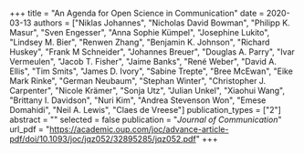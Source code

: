 +++
title = "An Agenda for Open Science in Communication"
date = 2020-03-13
authors = ["Niklas Johannes", "Nicholas David Bowman", "Philipp K. Masur", "Sven Engesser", "Anna Sophie Kümpel", "Josephine Lukito", "Lindsey M. Bier", "Renwen Zhang", "Benjamin K. Johnson", "Richard Huskey", "Frank M Schneider", "Johannes Breuer", "Douglas A. Parry", "Ivar Vermeulen", "Jacob T. Fisher", 
"Jaime Banks", "René Weber", "David A. Ellis", "Tim Smits", "James D. Ivory", "Sabine Trepte", "Bree McEwan", "Eike Mark Rinke", "German Neubaum", "Stephan Winter", "Christopher J. Carpenter", "Nicole Krämer", "Sonja Utz", "Julian Unkel", "Xiaohui Wang", "Brittany I. Davidson", "Nuri Kim", "Andrea Stevenson Won", "Emese Domahidi", "Neil A. Lewis", "Claes de Vreese"]
publication_types = ["2"]
abstract = ""
selected = false
publication = "*Journal of Communication*"
url_pdf = "https://academic.oup.com/joc/advance-article-pdf/doi/10.1093/joc/jqz052/32895285/jqz052.pdf"
+++